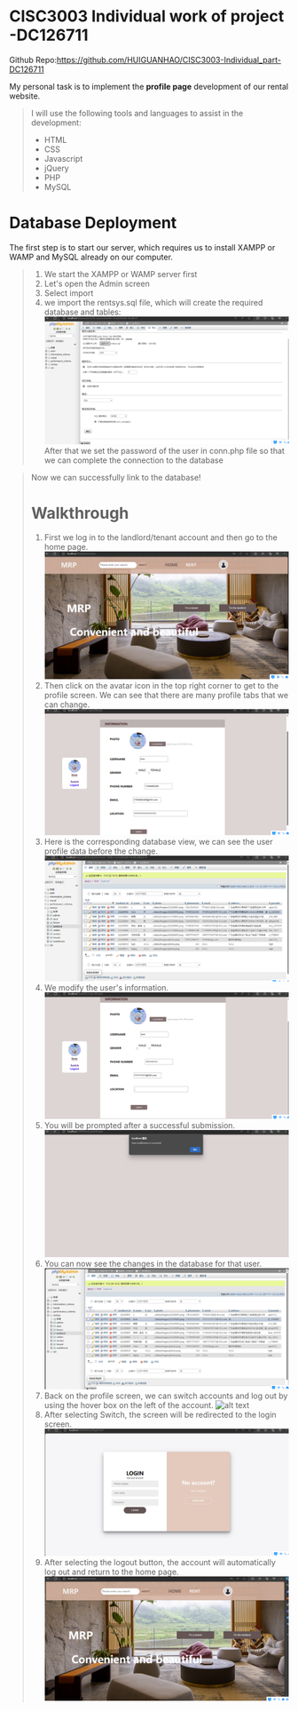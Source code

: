 # CISC3003 Individual work of project -DC126711
Github Repo:<https://github.com/HUIGUANHAO/CISC3003-Individual_part-DC126711>

My personal task is to implement the **profile page** development of our rental website.
  >I will use the following tools and languages to assist in the development:
  >- HTML
  >- CSS
  >- Javascript
  >- jQuery
  >- PHP
  >- MySQL

# Database Deployment
The first step is to start our server, which requires us to install XAMPP or WAMP and MySQL already on our computer.
>1. We start the XAMPP or WAMP server first
>2. Let's open the Admin screen
>3. Select import
>4. we import the rentsys.sql file, which will create the required database and tables:
![alt text](<My screen shots/database_setup.png>)
After that we set the password of the user in conn.php file so that we can complete the connection to the database

><?php
>//connect to the database
>    $conn = mysqli_connect("localhost", "root", "root", "rentsys");
>    if(!$conn){
>        die("Failed to connect to the database server");
>    }
>    //Setting character set
>    mysqli_query($conn, "set name utf8");
 Now we can successfully link to the database!

# Walkthrough
1. First we log in to the landlord/tenant account and then go to the home page.
![alt text](<My screen shots/homepage.png>)
2. Then click on the avatar icon in the top right corner to get to the profile screen. We can see that there are many profile tabs that we can change.
![alt text](<My screen shots/myprofile.png>)
3. Here is the corresponding database view, we can see the user profile data before the change.
![alt text](<My screen shots/databaseview（before）.png>)
4. We modify the user's information.
![alt text](<My screen shots/changeprofile.png>)
5. You will be prompted after a successful submission.
![alt text](<My screen shots/changesuccessfully.png>)
6. You can now see the changes in the database for that user.
![alt text](<My screen shots/databaseview（after）.png>)
7. Back on the profile screen, we can switch accounts and log out by using the hover box on the left of the account.
![alt text](<My screen shots/Logout；switch.png>)
8. After selecting Switch, the screen will be redirected to the login screen.
![alt text](<My screen shots/switchview.png>)
9. After selecting the logout button, the account will automatically log out and return to the home page.
![alt text](<My screen shots/logoutview.png>)